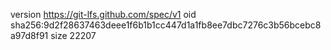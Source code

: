 version https://git-lfs.github.com/spec/v1
oid sha256:9d2f28637463deee1f6b1b1cc447d1a1fb8ee7dbc7276c3b56bcebc8a97d8f91
size 22207
